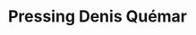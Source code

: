 ---
title: "Pressing Denis Quémar"
url: /saint-calais/pressing-denis-quemar/
shop: blanchisserie
---